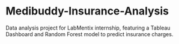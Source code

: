 # Medibuddy-Insurance-Analysis
Data analysis project for LabMentix internship, featuring a Tableau Dashboard and Random Forest model to predict insurance charges.
